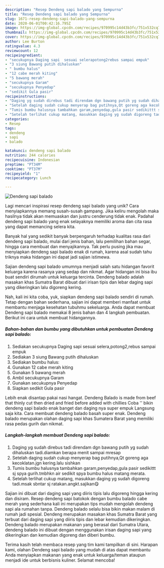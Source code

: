 ```yaml
---
description: "Resep Dendeng sapi balado yang Sempurna"
title: "Resep Dendeng sapi balado yang Sempurna"
slug: 1671-resep-dendeng-sapi-balado-yang-sempurna
date: 2020-06-01T00:42:16.795Z
image: https://img-global.cpcdn.com/recipes/970995c14d43b3fc/751x532cq70/dendeng-sapi-balado-foto-resep-utama.jpg
thumbnail: https://img-global.cpcdn.com/recipes/970995c14d43b3fc/751x532cq70/dendeng-sapi-balado-foto-resep-utama.jpg
cover: https://img-global.cpcdn.com/recipes/970995c14d43b3fc/751x532cq70/dendeng-sapi-balado-foto-resep-utama.jpg
author: Lee Burton
ratingvalue: 4.3
reviewcount: 12
recipeingredient:
- "secukupnya Daging sapi  sesuai selerapotong2rebus sampai empuk"
- "3 siung Bawang putih dihaluskan"
- " bumbu halus"
- "12 cabe merah kiting"
- "5 bawang merah"
- "secukupnya Garam"
- "secukupnya Penyedap"
- "sedikit Gula pasir"
recipeinstructions:
- "Daging yg sudah direbus tadi direndam dgn bawang putih yg sudah dihaluskan tadi.diamkan berapa menit sampai mresap"
- "Setelah daging sudah cukup menyerap bag putihnya,Qt goreng aga kecoklatan.jgn kering.lalu sishkan"
- "Tumis bumbu halusnya tambahkan garam,penyedap,gula pasir sedikittt sj spya gurih.tmbhkn air sedikit spya bumbu halus matang merata."
- "Setelah terlihat cukup matang, masukkan daging yg sudah digoreng tadi.msak sbntar sj ratakan.angkt.sajikan😋"
categories:
- Resep
tags:
- dendeng
- sapi
- balado

katakunci: dendeng sapi balado 
nutrition: 244 calories
recipecuisine: Indonesian
preptime: "PT34M"
cooktime: "PT37M"
recipeyield: "1"
recipecategory: Lunch

---
```



![Dendeng sapi balado](https://img-global.cpcdn.com/recipes/970995c14d43b3fc/751x532cq70/dendeng-sapi-balado-foto-resep-utama.jpg)

Lagi mencari inspirasi resep dendeng sapi balado yang unik? Cara menyiapkannya memang susah-susah gampang. Jika keliru mengolah maka hasilnya tidak akan memuaskan dan justru cenderung tidak enak. Padahal dendeng sapi balado yang enak selayaknya memiliki aroma dan cita rasa yang dapat memancing selera kita.

Banyak hal yang sedikit banyak berpengaruh terhadap kualitas rasa dari dendeng sapi balado, mulai dari jenis bahan, lalu pemilihan bahan segar, hingga cara membuat dan menyajikannya. Tak perlu pusing jika mau menyiapkan dendeng sapi balado enak di rumah, karena asal sudah tahu triknya maka hidangan ini dapat jadi sajian istimewa.

Sajian dendeng sapi balado umumnya menjadi salah satu hidangan favorit keluarga karena rasanya yang sedap dan nikmat. Agar hidangan ini bisa ibu buat sendiri dirumah untuk keluarga tercinta. Dendeng balado adalah masakan khas Sumatra Barat dibuat dari irisan tipis dan lebar daging sapi yang dikeringkan lalu digoreng kering.


Nah, kali ini kita coba, yuk, siapkan dendeng sapi balado sendiri di rumah. Tetap dengan bahan sederhana, sajian ini dapat memberi manfaat untuk membantu menjaga kesehatan tubuhmu sekeluarga. Anda dapat membuat Dendeng sapi balado memakai 8 jenis bahan dan 4 langkah pembuatan. Berikut ini cara untuk membuat hidangannya.

<!--inarticleads1-->

##### Bahan-bahan dan bumbu yang dibutuhkan untuk pembuatan Dendeng sapi balado:

1. Sediakan secukupnya Daging sapi  sesuai selera,potong2,rebus sampai empuk
1. Sediakan 3 siung Bawang putih dihaluskan
1. Sediakan  bumbu halus:
1. Gunakan 12 cabe merah kiting
1. Gunakan 5 bawang merah
1. Ambil secukupnya Garam
1. Gunakan secukupnya Penyedap
1. Siapkan sedikit Gula pasir


Lebih enak disantap pakai nasi hangat. Dendeng Balado is made from beef that thinly cut then dried and fried before added with chillies Coba &#39;&#39; bikin dendeng sapi balado enak banget dan daging nya super empuk Langsung saja kita. Cara membuat dendeng balado basah super enak. Dendeng balado merupakan olahan daging sapi khas Sumatera Barat yang memiliki rasa pedas gurih dan nikmat. 

<!--inarticleads2-->

##### Langkah-langkah membuat Dendeng sapi balado:

1. Daging yg sudah direbus tadi direndam dgn bawang putih yg sudah dihaluskan tadi.diamkan berapa menit sampai mresap
1. Setelah daging sudah cukup menyerap bag putihnya,Qt goreng aga kecoklatan.jgn kering.lalu sishkan
1. Tumis bumbu halusnya tambahkan garam,penyedap,gula pasir sedikittt sj spya gurih.tmbhkn air sedikit spya bumbu halus matang merata.
1. Setelah terlihat cukup matang, masukkan daging yg sudah digoreng tadi.msak sbntar sj ratakan.angkt.sajikan😋


Sajian ini dibuat dari daging sapi yang diiris tipis lalu digoreng hingga kering dan disiram. Resep dendeng sapi batokok dengan bumbu balado cabe merah yang sederhana kali ini merupakan tips mudah mengolah dendeng sapi ala rumahan tanpa. Dendeng balado selalu bisa bikin makan malam di rumah jadi spesial. Dendeng merupakan masakan khas Sumatra Barat yang terbuat dari daging sapi yang diiris tipis dan lebar kemudian dikeringkan. Dendeng balado merupakan makanan yang berasal dari Sumatra Utara, dendeng balado ini dibuat dengan menggunakan irisan daging sapi yang dikeringkan dan kemudian digoreng dan diberi bumbu. 

Terima kasih telah membaca resep yang tim kami tampilkan di sini. Harapan kami, olahan Dendeng sapi balado yang mudah di atas dapat membantu Anda menyiapkan makanan yang enak untuk keluarga/teman ataupun menjadi ide untuk berbisnis kuliner. Selamat mencoba!
